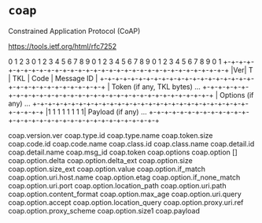 # `coap`

Constrained Application Protocol (CoAP)

https://tools.ietf.org/html/rfc7252

 0                   1                   2                   3
 0 1 2 3 4 5 6 7 8 9 0 1 2 3 4 5 6 7 8 9 0 1 2 3 4 5 6 7 8 9 0 1
+-+-+-+-+-+-+-+-+-+-+-+-+-+-+-+-+-+-+-+-+-+-+-+-+-+-+-+-+-+-+-+-+
|Ver| T |  TKL  |      Code     |          Message ID           |
+-+-+-+-+-+-+-+-+-+-+-+-+-+-+-+-+-+-+-+-+-+-+-+-+-+-+-+-+-+-+-+-+
|   Token (if any, TKL bytes) ...
+-+-+-+-+-+-+-+-+-+-+-+-+-+-+-+-+-+-+-+-+-+-+-+-+-+-+-+-+-+-+-+-+
|   Options (if any) ...
+-+-+-+-+-+-+-+-+-+-+-+-+-+-+-+-+-+-+-+-+-+-+-+-+-+-+-+-+-+-+-+-+
|1 1 1 1 1 1 1 1|    Payload (if any) ...
+-+-+-+-+-+-+-+-+-+-+-+-+-+-+-+-+-+-+-+-+-+-+-+-+-+-+-+-+-+-+-+-+

coap.version.ver
coap.type.id
coap.type.name
coap.token.size
coap.code.id
coap.code.name
coap.class.id
coap.class.name
coap.detail.id
coap.detail.name
coap.msg_id
coap.token
coap.options
coap.option []
coap.option.delta
coap.option.delta_ext
coap.option.size
coap.option.size_ext
coap.option.value
coap.option.if_match
coap.option.uri.host.name
coap.option.etag
coap.option.if_none_match
coap.option.uri.port
coap.option.location_path
coap.option.uri.path
coap.option.content_format
coap.option.max_age
coap.option.uri.query
coap.option.accept
coap.option.location_query
coap.option.proxy.uri.ref
coap.option.proxy_scheme
coap.option.size1
coap.payload

